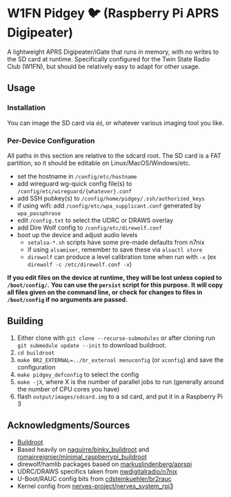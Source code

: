# W1FN Pidgey :bird: (Raspberry Pi APRS Digipeater)

A lightweight APRS Digipeater/iGate that runs in memory, with no writes to the SD card at runtime.
Specifically configured for the Twin State Radio Club (W1FN), but should be relatively easy to adapt for other usage.

## Usage

### Installation

You can image the SD card via `dd`, or whatever various imaging tool you like.

### Per-Device Configuration

All paths in this section are relative to the sdcard root.
The SD card is a FAT partition, so it should be editable on Linux/MacOS/Windows/etc.

- set the hostname in `/config/etc/hostname`
- add wireguard wg-quick config file(s) to `/config/etc/wireguard/{whatever}.conf`
- add SSH pubkey(s) to `/config/home/pidgey/.ssh/authorized_keys`
- if using wifi: add `/config/etc/wpa_supplicant.conf` generated by `wpa_passphrase`
- edit `/config.txt` to select the UDRC or DRAWS overlay
- add Dire Wolf config to `/config/etc/direwolf.conf`
- boot up the device and adjust audio levels
  - `setalsa-*.sh` scripts have some pre-made defaults from n7nix
  - if using `alsamixer`, remember to save these via `alsactl store`
  - `direwolf` can produce a level calibration tone when run with `-x` (ex `direwolf -c /etc/direwolf.conf -x`)

**If you edit files on the device at runtime, they will be lost unless copied to `/boot/config/`.**
**You can use the `persist` script for this purpose.**
**It will copy all files given on the command line, or check for changes to files in `/boot/config` if no arguments are passed.**

## Building

1. Either clone with `git clone --recurse-submodules` or after cloning run `git submodule update --init` to download buildroot.
2. `cd buildroot`
3. `make BR2_EXTERNAL=../br_external menuconfig` (or `xconfig`) and save the configuration
4. `make pidgey_defconfig` to select the config
5. `make -jX`, where X is the number of parallel jobs to run (generally around the number of CPU cores you have)
6. flash `output/images/sdcard.img` to a sd card, and put it in a Raspberry Pi 3

## Acknowledgments/Sources

- [Buildroot](https://buildroot.org/)
- Based heavily on [naguirre/binky_buildroot](https://github.com/naguirre/binky_buildroot) and [romainreignier/minimal_raspberrypi_buildroot](https://github.com/romainreignier/minimal_raspberrypi_buildroot)
- direwolf/hamlib packages based on [markuslindenberg/aprspi](https://github.com/markuslindenberg/aprspi)
- UDRC/DRAWS specifics taken from [nwdigitalradio/n7nix](https://github.com/nwdigitalradio/n7nix)
- U-Boot/RAUC config bits from [cdsteinkuehler/br2rauc](https://github.com/cdsteinkuehler/br2rauc)
- Kernel config from [nerves-project/nerves_system_rpi3](https://github.com/nerves-project/nerves_system_rpi3)
